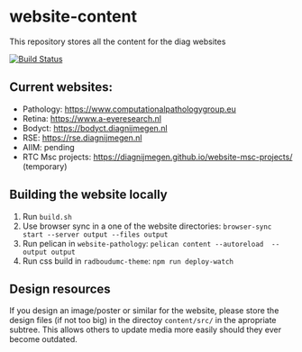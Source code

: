 # website-content
This repository stores all the content for the diag websites

[![Build Status](https://travis-ci.org/DIAGNijmegen/website-content.svg?branch=master)](https://travis-ci.org/DIAGNijmegen/website-content)

## Current websites:

- Pathology: https://www.computationalpathologygroup.eu
- Retina: https://www.a-eyeresearch.nl
- Bodyct: https://bodyct.diagnijmegen.nl
- RSE: https://rse.diagnijmegen.nl
- AIIM: pending
- RTC Msc projects: https://diagnijmegen.github.io/website-msc-projects/ (temporary)

## Building the website locally

1. Run `build.sh`
2. Use browser sync in a one of the website directories: `browser-sync start --server output --files output`
3. Run pelican in `website-pathology`: `pelican content --autoreload  --output output`
4. Run css build in `radboudumc-theme`: `npm run deploy-watch`


## Design resources

If you design an image/poster or similar for the website, please store the
design files (if not too big) in the directoy `content/src/` in the apropriate
subtree. This allows others to update media more easily should they ever become
outdated.
